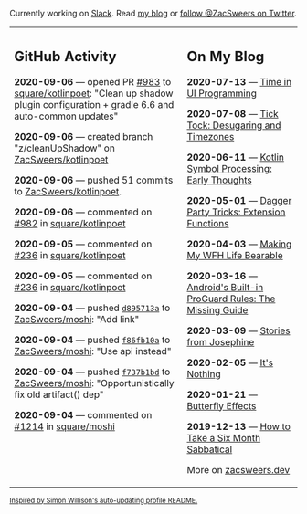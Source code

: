 Currently working on [Slack](https://slack.com/). Read [my blog](https://zacsweers.dev/) or [follow @ZacSweers on Twitter](https://twitter.com/ZacSweers).

<table><tr><td valign="top" width="60%">

## GitHub Activity
<!-- githubActivity starts -->
**2020-09-06** — opened PR [#983](https://api.github.com/repos/square/kotlinpoet/pulls/983) to [square/kotlinpoet](https://api.github.com/repos/square/kotlinpoet): "Clean up shadow plugin configuration + gradle 6.6 and auto-common updates"

**2020-09-06** — created branch "z/cleanUpShadow" on [ZacSweers/kotlinpoet](https://api.github.com/repos/ZacSweers/kotlinpoet)

**2020-09-06** — pushed 51 commits to [ZacSweers/kotlinpoet](https://api.github.com/repos/ZacSweers/kotlinpoet).

**2020-09-06** — commented on [#982](https://github.com/square/kotlinpoet/issues/982#issuecomment-687814067) in [square/kotlinpoet](https://api.github.com/repos/square/kotlinpoet)

**2020-09-05** — commented on [#236](https://github.com/square/kotlinpoet/issues/236#issuecomment-687641367) in [square/kotlinpoet](https://api.github.com/repos/square/kotlinpoet)

**2020-09-05** — commented on [#236](https://github.com/square/kotlinpoet/issues/236#issuecomment-687641205) in [square/kotlinpoet](https://api.github.com/repos/square/kotlinpoet)

**2020-09-04** — pushed [`d895713a`](https://github.com/ZacSweers/moshi/commit/d895713a7b7ddd58250c6b54d4fe68902491f66a) to [ZacSweers/moshi](https://api.github.com/repos/ZacSweers/moshi): "Add link"

**2020-09-04** — pushed [`f86fb10a`](https://github.com/ZacSweers/moshi/commit/f86fb10a5e91cc624b7ea423f6d2856e2674d711) to [ZacSweers/moshi](https://api.github.com/repos/ZacSweers/moshi): "Use api instead"

**2020-09-04** — pushed [`f737b1bd`](https://github.com/ZacSweers/moshi/commit/f737b1bd7c494e3f4b4a7e0cbdfbd7055fc88f77) to [ZacSweers/moshi](https://api.github.com/repos/ZacSweers/moshi): "Opportunistically fix old artifact() dep"

**2020-09-04** — commented on [#1214](https://github.com/square/moshi/pull/1214#issuecomment-687236045) in [square/moshi](https://api.github.com/repos/square/moshi)
<!-- githubActivity ends -->
</td><td valign="top" width="40%">

## On My Blog
<!-- blog starts -->
**2020-07-13** — [Time in UI Programming](https://www.zacsweers.dev/time-in-ui/)

**2020-07-08** — [Tick Tock: Desugaring and Timezones](https://www.zacsweers.dev/ticktock-desugaring-timezones/)

**2020-06-11** — [Kotlin Symbol Processing: Early Thoughts](https://www.zacsweers.dev/kotlin-symbol-processor-early-thoughts/)

**2020-05-01** — [Dagger Party Tricks: Extension Functions](https://www.zacsweers.dev/dagger-party-tricks-extension-functions/)

**2020-04-03** — [Making My WFH Life Bearable](https://www.zacsweers.dev/making-wfh-life-bearable/)

**2020-03-16** — [Android's Built-in ProGuard Rules: The Missing Guide](https://www.zacsweers.dev/android-proguard-rules/)

**2020-03-09** — [Stories from Josephine](https://www.zacsweers.dev/stories-from-josephine/)

**2020-02-05** — [It's Nothing](https://www.zacsweers.dev/its-nothing/)

**2020-01-21** — [Butterfly Effects](https://www.zacsweers.dev/butterfly-effects/)

**2019-12-13** — [How to Take a Six Month Sabbatical](https://www.zacsweers.dev/how-to-take-a-six-month-sabbatical/)
<!-- blog ends -->
More on [zacsweers.dev](https://zacsweers.dev/)
</td></tr></table>

<sub><a href="https://simonwillison.net/2020/Jul/10/self-updating-profile-readme/">Inspired by Simon Willison's auto-updating profile README.</a></sub>